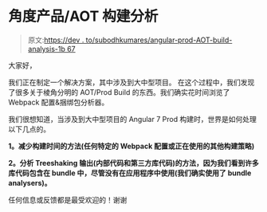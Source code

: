 # 角度产品/AOT 构建分析

> 原文:[https://dev . to/subodhkumares/angular-prod-AOT-build-analysis-1b 67](https://dev.to/subodhkumares/angular-prod-aot-build-analysis-1b67)

大家好，

我们正在制定一个解决方案，其中涉及到大中型项目。
在这个过程中，我们发现了很多关于棱角分明的 AOT/Prod Build 的东西。我们确实花时间浏览了 Webpack 配置&捆绑包分析器。

我们很想知道，当涉及到大中型项目的 Angular 7 Prod 构建时，世界是如何处理以下几点的。

**1。减少构建时间的方法(任何特定的 Webpack 配置或正在使用的其他构建策略)**

**2。分析 Treeshaking 输出(内部代码和第三方库代码)的方法，因为我们看到许多库代码包含在 bundle 中，尽管没有在应用程序中使用(我们确实使用了 bundle analysers)。**

任何信息或反馈都是最受欢迎的！谢谢